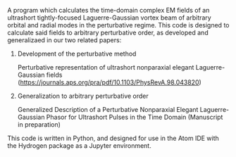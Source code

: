 A program which calculates the time-domain complex EM fields of an ultrashort tightly-focused Laguerre-Gaussian vortex beam of arbitrary orbital and radial modes in the perturbative regime.  This code is designed to calculate said fields to arbitrary perturbative order, as developed and generalizaed in our two related papers:

1) Development of the perturbative method

	Perturbative representation of ultrashort nonparaxial elegant Laguerre-Gaussian fields
	(https://journals.aps.org/pra/pdf/10.1103/PhysRevA.98.043820)

2) Generalization to arbitrary perturbative order

	Generalized Description of a Perturbative Nonparaxial Elegant Laguerre-Gaussian Phasor for Ultrashort Pulses in the Time Domain
	(Manuscript in preparation)

This code is written in Python, and designed for use in the Atom IDE with the Hydrogen package as a Jupyter environment.
